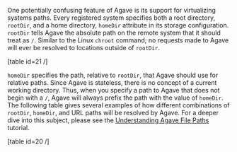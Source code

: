 One potentially confusing feature of Agave is its support for virtualizing systems paths. Every registered system specifies both a root directory, <code>rootDir</code>, and a home directory, <code>homeDir</code> attribute in its storage configuration. <code>rootDir</code> tells Agave the absolute path on the remote system that it should treat as <code>/</code>. Similar to the Linux <code>chroot</code> command; no requests made to Agave will ever be resolved to locations outside of <code>rootDir</code>.

[table id=21 /]

<code>homeDir</code> specifies the path, relative to <code>rootDir</code>, that Agave should use for relative paths. Since Agave is stateless, there is no concept of a current working directory. Thus, when you specify a path to Agave that does not begin with a <code>/</code>, Agave will always prefix the path with the value of <code>homeDir</code>. The following table gives several examples of how different combinations of <code>rootDir</code>, <code>homeDir</code>, and URL paths will be resolved by Agave. For a deeper dive into this subject, please see the <a href="http://agaveapi.co/documentation/tutorials/data-management-tutorial/understanding-agave-file-paths/" title="Understanding Agave File Paths">Understanding Agave File Paths</a> tutorial.

[table id=20 /]